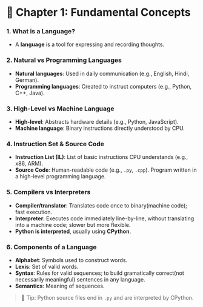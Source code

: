 # 📘 Chapter 1: Fundamental Concepts

### 1. What is a Language?
- A **language** is a tool for expressing and recording thoughts.

### 2. Natural vs Programming Languages
- **Natural languages**: Used in daily communication (e.g., English, Hindi, German).
- **Programming languages**: Created to instruct computers (e.g., Python, C++, Java).

### 3. High-Level vs Machine Language
- **High-level**: Abstracts hardware details (e.g., Python, JavaScript).
- **Machine language**: Binary instructions directly understood by CPU.

### 4. Instruction Set & Source Code
- **Instruction List (IL)**: List of basic instructions CPU understands (e.g., x86, ARM).
- **Source Code**: Human-readable code (e.g., `.py`, `.cpp`). Program written in a high-level programming language.

### 5. Compilers vs Interpreters
- **Compiler/translator**: Translates code once to binary(machine code); fast execution.
- **Interpreter**: Executes code immediately line-by-line, without translating into a machine code; slower but more flexible.
- **Python is interpreted**, usually using **CPython**.

### 6. Components of a Language
- **Alphabet**: Symbols used to construct words.
- **Lexis**: Set of valid words.
- **Syntax**: Rules for valid sequences; to build gramatically correct(not necessarily meaningful) sentences in any language.
- **Semantics**: Meaning of sequences.

> 🧠 Tip: Python source files end in `.py` and are interpreted by CPython.
